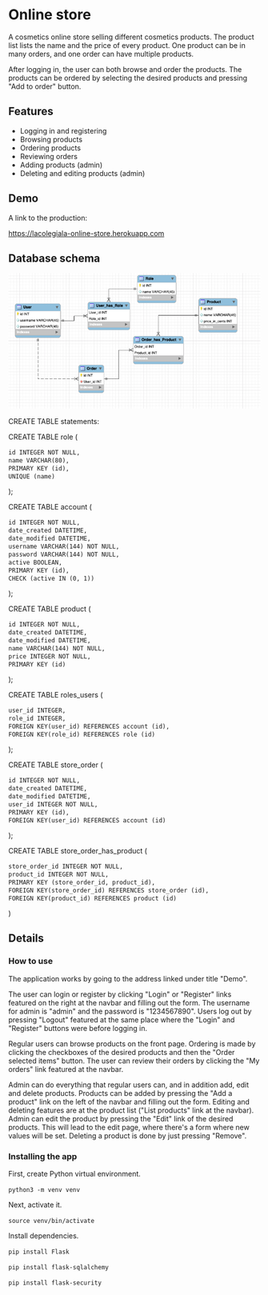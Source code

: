 # Online store 

A cosmetics online store selling different cosmetics products. The product list lists the name and the price of every product. One product can be in many orders, and one order can have multiple products.

After logging in, the user can both browse and order the products. The products can be ordered by selecting the desired products and pressing "Add to order" button. 

## Features

- Logging in and registering
- Browsing products
- Ordering products
- Reviewing orders
- Adding products (admin)
- Deleting and editing products (admin)


## Demo

A link to the production:

https://lacolegiala-online-store.herokuapp.com

## Database schema

![A database schema that contains tables for User, Product, Order and Role](Online-store-database-schema.png)

CREATE TABLE statements:


CREATE TABLE role (

	id INTEGER NOT NULL,
	name VARCHAR(80), 
	PRIMARY KEY (id), 
	UNIQUE (name)
);

CREATE TABLE account (

	id INTEGER NOT NULL, 
	date_created DATETIME, 
	date_modified DATETIME, 
	username VARCHAR(144) NOT NULL, 
	password VARCHAR(144) NOT NULL, 
	active BOOLEAN, 
	PRIMARY KEY (id), 
	CHECK (active IN (0, 1))
);

CREATE TABLE product (

	id INTEGER NOT NULL, 
	date_created DATETIME, 
	date_modified DATETIME, 
	name VARCHAR(144) NOT NULL, 
	price INTEGER NOT NULL, 
	PRIMARY KEY (id)
);

CREATE TABLE roles_users (

	user_id INTEGER, 
	role_id INTEGER, 
	FOREIGN KEY(user_id) REFERENCES account (id), 
	FOREIGN KEY(role_id) REFERENCES role (id)
);

CREATE TABLE store_order (

	id INTEGER NOT NULL, 
	date_created DATETIME, 
	date_modified DATETIME, 
	user_id INTEGER NOT NULL, 
	PRIMARY KEY (id), 
	FOREIGN KEY(user_id) REFERENCES account (id)
);

CREATE TABLE store_order_has_product (

	store_order_id INTEGER NOT NULL, 
	product_id INTEGER NOT NULL, 
	PRIMARY KEY (store_order_id, product_id), 
	FOREIGN KEY(store_order_id) REFERENCES store_order (id), 
	FOREIGN KEY(product_id) REFERENCES product (id)
)






## Details

### How to use

The application works by going to the address linked under title "Demo". 

The user can login or register by clicking "Login" or "Register" links featured on the right at the navbar and filling out the form. The username for admin is "admin" and the password is "1234567890". Users log out by pressing "Logout" featured at the same place where the "Login" and "Register" buttons were before logging in.

Regular users can browse products on the front page. Ordering is made by clicking the checkboxes of the desired products and then the "Order selected items" button. The user can review their orders by clicking the "My orders" link featured at the navbar.

Admin can do everything that regular users can, and in addition add, edit and delete products. Products can be added by pressing the "Add a product" link on the left of the navbar and filling out the form. Editing and deleting features are at the product list ("List products" link at the navbar). Admin can edit the product by pressing the "Edit" link of the desired products. This will lead to the edit page, where there's a form where new values will be set. Deleting a product is done by just pressing "Remove".

### Installing the app

First, create Python virtual environment.

``python3 -m venv venv``

Next, activate it.

``source venv/bin/activate``

Install dependencies.

``pip install Flask``

``pip install flask-sqlalchemy``

``pip install flask-security``



